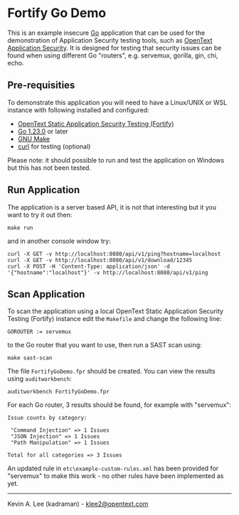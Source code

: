 # Fortify Go Demo

This is an example insecure [Go](https://go.dev/) application that can be used for the demonstration of Application Security testing tools, such as [OpenText Application Security](https://www.opentext.com/products/application-security). It is designed for testing
that security issues can be found when using different Go "routers", e.g. servemux, gorilla, gin, chi, echo.

Pre-requisities
---------------

To demonstrate this application you will need to have a Linux/UNIX or WSL instance with following installed and configured:

  - [OpenText Static Application Security Testing (Fortify)](https://www.opentext.com/products/static-application-security-testing)
  - [Go 1.23.0](https://go.dev/doc/install) or later
  - [GNU Make](https://www.gnu.org/software/make/)
  - [curl](https://curl.se/) for testing (optional)

Please note: it should possible to run and test the application on Windows but this has not been tested.

Run Application
---------------

The application is a server based API, it is not that interesting but it you want to try it out then:

```
make run
```

and in another console window try:

```
curl -X GET -v http://localhost:8080/api/v1/ping?hostname=localhost
curl -X GET -v http://localhost:8080/api/v1/download/12345
curl -X POST -H 'Content-Type: application/json' -d '{"hostname":"localhost"}' -v http://localhost:8080/api/v1/ping

 ```

Scan Application
----------------

To scan the application using a local OpenText Static Application Security Testing (Fortify) instance edit the
`Makefile` and change the following line:

```
GOROUTER := servemux
```

to the Go router that you want to use, then run a SAST scan using:

```
make sast-scan
```

The file `FortifyGoDemo.fpr` should be created. You can view the results using `auditworkbench`:

```
auditworkbench FortifyGoDemo.fpr
```

For each Go router, 3 results should be found, for example with "servemux":

```
Issue counts by category:

 "Command Injection" => 1 Issues
 "JSON Injection" => 1 Issues
 "Path Manipulation" => 1 Issues

Total for all categories => 3 Issues
```

An updated rule in `etc\example-custom-rules.xml` has been provided for "servemux" to make this work - no other rules have been
implemented as yet.

---

Kevin A. Lee (kadraman) - klee2@opentext.com